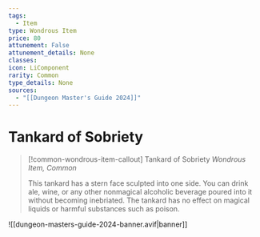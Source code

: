 ```yaml
---
tags:
  - Item
type: Wondrous Item
price: 80
attunement: False
attunement_details: None
classes:
icon: LiComponent
rarity: Common
type_details: None
sources: 
  - "[[Dungeon Master's Guide 2024]]"
---
```

# Tankard of Sobriety
>[!common-wondrous-item-callout] Tankard of Sobriety
>_Wondrous Item, Common_
>
>This tankard has a stern face sculpted into one side. You can drink ale, wine, or any other nonmagical alcoholic beverage poured into it without becoming inebriated. The tankard has no effect on magical liquids or harmful substances such as poison.
>


![[dungeon-masters-guide-2024-banner.avif|banner]]